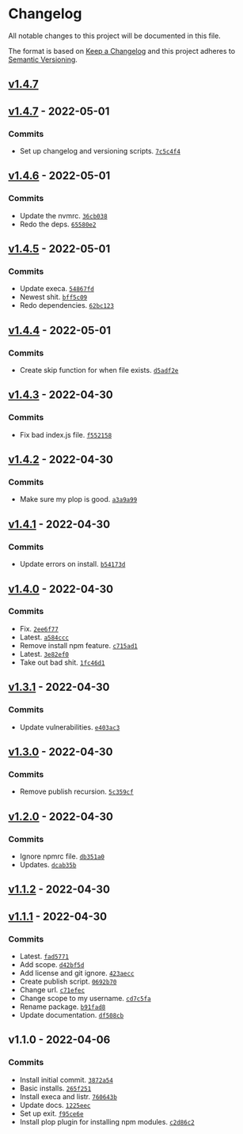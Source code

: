 # Changelog

All notable changes to this project will be documented in this file.

The format is based on [Keep a Changelog](https://keepachangelog.com/en/1.0.0/)
and this project adheres to [Semantic Versioning](https://semver.org/spec/v2.0.0.html).

## [v1.4.7](https://github.com/mariomui/cans/compare/v1.4.7...v1.4.7)

## [v1.4.7](https://github.com/mariomui/cans/compare/v1.4.6...v1.4.7) - 2022-05-01

### Commits

- Set up changelog and versioning scripts. [`7c5c4f4`](https://github.com/mariomui/cans/commit/7c5c4f4b5d8fde8f34d34ff143ca6db37592a722)

## [v1.4.6](https://github.com/mariomui/cans/compare/v1.4.5...v1.4.6) - 2022-05-01

### Commits

- Update the nvmrc. [`36cb038`](https://github.com/mariomui/cans/commit/36cb0384541a753b2ca065fe5a8d8ed020ef6cae)
- Redo the deps. [`65580e2`](https://github.com/mariomui/cans/commit/65580e23e8db3c0583867a625536e63bab941f13)

## [v1.4.5](https://github.com/mariomui/cans/compare/v1.4.4...v1.4.5) - 2022-05-01

### Commits

- Update execa. [`54867fd`](https://github.com/mariomui/cans/commit/54867fda3ff8dcdc181b81c3305ee34f161c7c5a)
- Newest shit. [`bff5c09`](https://github.com/mariomui/cans/commit/bff5c09c4a414aaeea3318efda715b336e1e42ca)
- Redo dependencies. [`62bc123`](https://github.com/mariomui/cans/commit/62bc1235cff2fdb7e98a8372b78e400d4dbda2fa)

## [v1.4.4](https://github.com/mariomui/cans/compare/v1.4.3...v1.4.4) - 2022-05-01

### Commits

- Create skip function for when file exists. [`d5adf2e`](https://github.com/mariomui/cans/commit/d5adf2e6a58fe33270719e22089161a2dead836e)

## [v1.4.3](https://github.com/mariomui/cans/compare/v1.4.2...v1.4.3) - 2022-04-30

### Commits

- Fix bad index.js file. [`f552158`](https://github.com/mariomui/cans/commit/f552158debfa6e2971097ada5ea3891495cbdee5)

## [v1.4.2](https://github.com/mariomui/cans/compare/v1.4.1...v1.4.2) - 2022-04-30

### Commits

- Make sure my plop is good. [`a3a9a99`](https://github.com/mariomui/cans/commit/a3a9a9973b68d97d693dcf4bb79fe3faf7aa4edf)

## [v1.4.1](https://github.com/mariomui/cans/compare/v1.4.0...v1.4.1) - 2022-04-30

### Commits

- Update errors on install. [`b54173d`](https://github.com/mariomui/cans/commit/b54173d0d72dd0da4d66dbd67eeebeee85dc5be1)

## [v1.4.0](https://github.com/mariomui/cans/compare/v1.3.1...v1.4.0) - 2022-04-30

### Commits

- Fix. [`2ee6f77`](https://github.com/mariomui/cans/commit/2ee6f77e8cb861d655dea2719fdefdc736c0ac19)
- Latest. [`a584ccc`](https://github.com/mariomui/cans/commit/a584ccc1030faf3d07e35881bddeef88a8e296f9)
- Remove install npm feature. [`c715ad1`](https://github.com/mariomui/cans/commit/c715ad15ec79e15b3ee13df97f7d1f0084dd432d)
- Latest. [`3e82ef0`](https://github.com/mariomui/cans/commit/3e82ef0e2b2edbce779c32cbdeef4e0d31afde2e)
- Take out bad shit. [`1fc46d1`](https://github.com/mariomui/cans/commit/1fc46d16f17d48d18d0577081fb8a74d338a6b65)

## [v1.3.1](https://github.com/mariomui/cans/compare/v1.3.0...v1.3.1) - 2022-04-30

### Commits

- Update vulnerabilities. [`e403ac3`](https://github.com/mariomui/cans/commit/e403ac3992be2494b69aea1d6a15cc880d1cb1a1)

## [v1.3.0](https://github.com/mariomui/cans/compare/v1.2.0...v1.3.0) - 2022-04-30

### Commits

- Remove publish recursion. [`5c359cf`](https://github.com/mariomui/cans/commit/5c359cf6617adf8e23b13340c72048c64f6d321f)

## [v1.2.0](https://github.com/mariomui/cans/compare/v1.1.2...v1.2.0) - 2022-04-30

### Commits

- Ignore npmrc file. [`db351a0`](https://github.com/mariomui/cans/commit/db351a04dabd2dbee3f0193f29fdebc93d4d699f)
- Updates. [`dcab35b`](https://github.com/mariomui/cans/commit/dcab35b1a061d136a1993ff0f52bf5c03c2ab0d4)

## [v1.1.2](https://github.com/mariomui/cans/compare/v1.1.1...v1.1.2) - 2022-04-30

## [v1.1.1](https://github.com/mariomui/cans/compare/v1.1.0...v1.1.1) - 2022-04-30

### Commits

- Latest. [`fad5771`](https://github.com/mariomui/cans/commit/fad57719ded336c3bfda558a72059ee9a535a25b)
- Add scope. [`d42bf5d`](https://github.com/mariomui/cans/commit/d42bf5d1dcde3c269f3e4551b8a750b2aeed260e)
- Add license and git ignore. [`423aecc`](https://github.com/mariomui/cans/commit/423aecc53f6af0eb757f2a3e6c62d621188dfe24)
- Create publish script. [`0692b70`](https://github.com/mariomui/cans/commit/0692b7034c151e572edb612a7249eba9eee0b2c9)
- Change url. [`c71efec`](https://github.com/mariomui/cans/commit/c71efec1029b68fd5e8c5baa38eac6f04860595c)
- Change scope to my username. [`cd7c5fa`](https://github.com/mariomui/cans/commit/cd7c5fab191b6c248c2edb39329600f27ff5de87)
- Rename package. [`b91fad8`](https://github.com/mariomui/cans/commit/b91fad81a4fbfa849806477f7891b03720389e17)
- Update documentation. [`df508cb`](https://github.com/mariomui/cans/commit/df508cbaa3e44feaff9b45ea50f196beb10f1fa7)

## v1.1.0 - 2022-04-06

### Commits

- Install initial commit. [`3872a54`](https://github.com/mariomui/cans/commit/3872a54ba9d3616e84f40a2f2b691228c4e990b6)
- Basic installs. [`265f251`](https://github.com/mariomui/cans/commit/265f2515a25ed71667d75d8219cc26cab22faa92)
- Install execa and listr. [`760643b`](https://github.com/mariomui/cans/commit/760643b22ff2d4af80bb78c46e7d319196c93c69)
- Update docs. [`1225eec`](https://github.com/mariomui/cans/commit/1225eecf06b73461af94d578e94ea75b4f3e3e26)
- Set up exit. [`f95ce6e`](https://github.com/mariomui/cans/commit/f95ce6e0ce0fc35fd76ca985291152bed3e5b9c3)
- Install plop plugin for installing npm modules. [`c2d86c2`](https://github.com/mariomui/cans/commit/c2d86c24433edee21bb2ba3f0584b426caf4893b)
